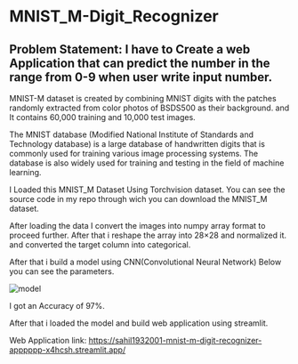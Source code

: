 # MNIST_M-Digit_Recognizer

## Problem Statement: I have to Create a web Application that can predict the number in the range from 0-9 when user write input number.

MNIST-M dataset is created by combining MNIST digits with the patches randomly extracted from color photos of BSDS500 as their background. and It contains 60,000 training and 10,000 test images.

The MNIST database (Modified National Institute of Standards and Technology database) is a large database of handwritten digits that is commonly used for training various image processing systems.
The database is also widely used for training and testing in the field of machine learning.

I Loaded this MNIST_M Dataset Using Torchvision dataset. You can see the source code in my repo through wich you can download the MNIST_M dataset.

After loading the data I convert the images into numpy array format to proceed further.
After that i reshape the array into 28×28 and normalized it.
and converted the target column into categorical.

After that i build a model using CNN(Convolutional Neural Network) Below you can see the parameters.

![model](https://user-images.githubusercontent.com/95639758/207833053-ab19ac08-5055-4e4b-ba5c-a9213cb8f31a.jpg)

I got an Accuracy of 97%.

After that i loaded the model and build web application using streamlit.

Web Application link: https://sahil1932001-mnist-m-digit-recognizer-apppppp-x4hcsh.streamlit.app/





